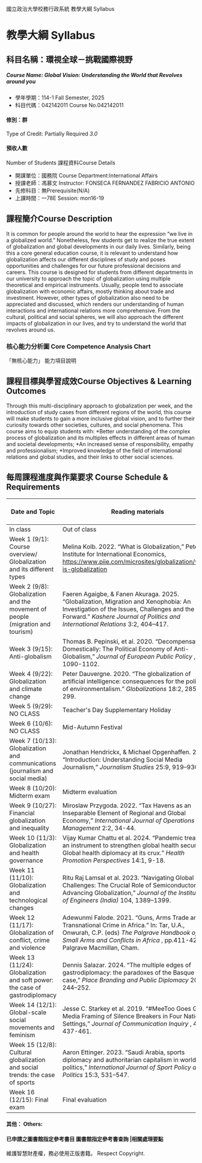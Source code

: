 國立政治大學校務行政系統 教學大綱 Syllabus
# 教學大綱 Syllabus
##  科目名稱：環視全球－挑戰國際視野
#####  Course Name: Global Vision: Understanding the World that Revolves around you
  * 學年學期：114-1 Fall Semester, 2025 
  * 科目代碼：042142011 Course No.042142011
#### 修別：群
Type of Credit: Partially Required 
_3.0_
#### 預收人數
Number of Students
課程資料Course Details
  * 開課單位：國務院 Course Department:International Affairs 
  * 授課老師：馮慕文 Instructor: FONSECA FERNANDEZ FABRICIO ANTONIO 
  * 先修科目：無Prerequisite(N/A)
  * 上課時間：一78E Session: mon16-19
##  課程簡介Course Description
It is common for people around the world to hear the expression “we live in a globalized world.” Nonetheless, few students get to realize the true extent of globalization and global developments in our daily lives. Similarly, being this a core general education course, it is relevant to understand how globalization affects our different disciplines of study and poses opportunities and challenges for our future professional decisions and careers. 
This course is designed for students from different departments in our university to approach the topic of globalization using multiple theoretical and empirical instruments. Usually, people tend to associate globalization with economic affairs, mostly thinking about trade and investment. However, other types of globalization also need to be appreciated and discussed, which renders our understanding of human interactions and international relations more comprehensive. From the cultural, political and social spheres, we will also approach the different impacts of globalization in our lives, and try to understand the world that revolves around us.
###  核心能力分析圖 Core Competence Analysis Chart
「無核心能力」 
能力項目說明
##  課程目標與學習成效Course Objectives & Learning Outcomes 
Through this multi-disciplinary approach to globalization per week, and the introduction of study cases from different regions of the world, this course will make students to gain a more inclusive global vision, and to further their curiosity towards other societies, cultures, and social phenomena.
This course aims to equip students with:
*Better understanding of the complex process of globalization and its multiples effects in different areas of human and societal developments;
*An increased sense of responsibility, empathy and professionalism;
*Improved knowledge of the field of international relations and global studies, and their links to other social sciences.
##  每周課程進度與作業要求 Course Schedule & Requirements
Date and Topic |  Reading materials |  Activity |  Expected Study Time  
---|---|---|---  
In class |  Out of class  
Week 1 (9/1): Course overview/ Globalization and its different types |  Melina Kolb. 2022. “What is Globalization,” Peterson Institute for International Economics, https://www.piie.com/microsites/globalization/what-is-globalization |  Lecture and discussion |  3 |  1  
Week 2 (9/8): Globalization and the movement of people (migration and tourism) |  Faeren Agaigbe, & Fanen Akuraga. 2025. “Globalization, Migration and Xenophobia: An Investigation of the Issues, Challenges and the Way Forward.”  _Kashere Journal of Politics and International Relations_ 3:2, 404–417. |  Lecture, short film and discussion |  3 |  2  
Week 3 (9/15): Anti-globalism |  Thomas B. Pepinski, et al. 2020. “Decompensating Domestically: The Political Economy of Anti-Globalism,” _Journal of European Public Policy_ , 27:7, 1090-1102. |  Lecture and discussion |  3 |  2  
Week 4 (9/22): Globalization and climate change |  Peter Dauvergne. 2020. “The globalization of artificial intelligence: consequences for the politics of environmentalism.” _Globalizations_ 18:2, 285–299. |  Lecture and group presentation |  3 |  2  
Week 5 (9/29): NO CLASS |  Teacher's Day Supplementary Holiday |  TBD |  0 |  0  
Week 6 (10/6): NO CLASS |  Mid-Autumn Festival |  TBD |  0 |  0  
Week 7 (10/13): Globalization and communications (journalism and social media) |  Jonathan Hendrickx, & Michael Opgenhaffen. 2024. “Introduction: Understanding Social Media Journalism,”  _Journalism Studies_ 25:9, 919–930. |  Lecture and group presentation |  3 |  2  
Week 8 (10/20): Midterm exam |  Midterm evaluation |  Test |  2 |  0  
Week 9 (10/27): Financial globalization and inequality |  Miroslaw Przygoda. 2022. “Tax Havens as an Inseparable Element of Regional and Global Economy,” _International Journal of Operations Management_ 2:2, 34-44. |  Lecture, documentary and group presentation |  3 |  2  
Week 10 (11/3): Globalization and health governance |  Vijay Kumar Chattu et al. 2024. “Pandemic treaty as an instrument to strengthen global health security: Global health diplomacy at its crux.” _Health Promotion Perspectives_ 14:1, 9-18. |  Lecture, discussion and group presentation |  3 |  2  
Week 11 (11/10): Globalization and technological changes |  Ritu Raj Lamsal et al. 2023. “Navigating Global Challenges: The Crucial Role of Semiconductors in Advancing Globalization,” _Journal of the Institution of Engineers (India)_ 104, 1389–1399. |  Lecture and group presentation |  3 |  2  
Week 12 (11/17): Globalization of conflict, crime and violence |  Adewunmi Falode. 2021. “Guns, Arms Trade and Transnational Crime in Africa.” In: Tar, U.A., Onwurah, C.P. (eds) _The Palgrave Handbook of Small Arms and Conflicts in Africa_ , pp.411-425. Palgrave Macmillan, Cham. |  Lecture and group presentation |  3 |  2  
Week 13 (11/24): Globalization and soft power: the case of gastrodiplomacy |  Dennis Salazar. 2024. “The multiple edges of gastrodiplomacy: the paradoxes of the Basque case,”  _Place Branding and Public Diplomacy_ 20, 244–252. |  Lecture, discussion and group presentation |  3 |  2  
Week 14 (12/1): Global-scale social movements and feminism |  Jesse C. Starkey et al. 2019. “#MeeToo Goes Global: Media Framing of Silence Breakers in Four National Settings,” _Journal of Communication Inquiry_ , 43:4, 437-461. |  Lecture and group presentation |  3 |  2  
Week 15 (12/8): Cultural globalization and social trends: the case of sports |  Aaron Ettinger. 2023. “Saudi Arabia, sports diplomacy and authoritarian capitalism in world politics,”  _International Journal of Sport Policy and Politics_ 15:3, 531–547. |  Lecture, special activity and group presentation |  3 |  2  
Week 16 (12/15): Final exam |  Final evaluation |  Test |  2 |  0  
####  其他： Others:
####  已申請之圖書館指定參考書目  圖書館指定參考書查詢 |相關處理要點
維護智慧財產權，務必使用正版書籍。 Respect Copyright.